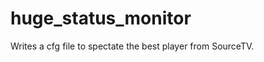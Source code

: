 huge_status_monitor
===================

Writes a cfg file to spectate the best player from SourceTV.